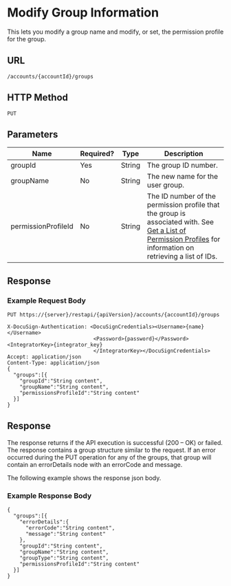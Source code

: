 # Modify Group Information

This lets you modify a group name and modify, or set, the permission profile for the group.

## URL

    /accounts/{accountId}/groups

## HTTP Method

    PUT

## Parameters

|Name|Required?|Type|Description|
|----|---------|----|-----------|
|groupId|Yes|String|The group ID number.|
|groupName|No|String|The new name for the user group.|
|permissionProfileId|No|String|The ID number of the permission profile that the group is associated with. See [Get a List of Permission Profiles](https://www.docusign.com/p/RESTAPIGuide/Content/REST%20API%20References/Get%20a%20List%20of%20Permission%20Profiles.htm) for information on retrieving a list of IDs.|

## Response

### Example Request Body

    PUT https://{server}/restapi/{apiVersion}/accounts/{accountId}/groups
    
    X-DocuSign-Authentication: <DocuSignCredentials><Username>{name}</Username>
                                <Password>{password}</Password><IntegratorKey>{integrator_key}
                                </IntegratorKey></DocuSignCredentials>
    Accept: application/json
    Content-Type: application/json
    {
      "groups":[{
        "groupId":"String content",
        "groupName":"String content",
        "permissionsProfileId":"String content"
      }]
    }

## Response

The response returns if the API execution is successful (200 – OK) or failed.
The response contains a group structure similar to the request. If an error occurred
during the PUT operation for any of the groups, that group will contain an errorDetails
node with an errorCode and message.

The following example shows the response json body.

### Example Response Body

    {
      "groups":[{
        "errorDetails":{
          "errorCode":"String content",
          "message":"String content"
        },
        "groupId":"String content",
        "groupName":"String content",
        "groupType":"String content",
        "permissionsProfileId":"String content"
      }]
    }
